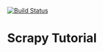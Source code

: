 [![Build Status](https://travis-ci.com/serhii73/scrapy_tutorial.svg?branch=master)](https://travis-ci.com/serhii73/scrapy_tutorial)
# Scrapy Tutorial
